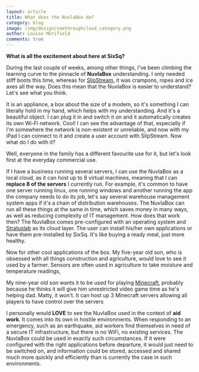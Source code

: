 ```yaml
---
layout: article
title: What does the NuvlaBox do?
category: blog
image: /img/design/seethroughcloud_category.png
author: Louise Merifield
comments: true
---
```


**What is all the excitement about here at SixSq?**

During the last couple of weeks, among other things, I've been climbing the learning curve to the pinnacle of **NuvlaBox** understanding. I only needed stiff boots this time, whereas for [SlipStream](http://sixsq.com/products/slipstream.html), it was crampons, ropes and ice axes all the way. Does this  mean that the NuvlaBox is easier to understand? Let's see what you think.

It is an appliance, a box about the size of a modem, so it's something I can literally hold in my hand, which helps with my understanding. And it's a beautiful object. I can plug it in and switch it on and it automatically creates its own Wi-Fi network. Cool! I can see the advantage of that, especially if I'm somewhere the network is non-existent or unreliable, and now with my iPad I can connect to it and create a user account with SlipStream. Now what do I do with it?  

Well, everyone in the family has a different favourite use for it, but let's look first at the everyday commercial use. 

If I have a business running several servers, I can use the NuvlaBox as a local cloud, as it can host up to 8 virtual machines, meaning that I can **replace 8 of the servers** I currently run.  For example, it's common to have one server running linux, one running windows and another running the app the company needs to do its job, let's say several warehouse management system apps if it's a chain of distribution warehouses.  The NuvlaBox can run all these things at the same in time, which saves money in many ways, as well as reducing complexity of IT management. How does that work then?  The NuvlaBox comes pre-configured with an operating system and [Stratuslab](http://sixsq.com/products/stratuslab.html) as its cloud layer. The user can install his/her own applications or have them pre-installed by SixSq. It's like buying a ready meal, just more healthy.

Now for other cool applications of the box. My five-year old son, who is obsessed with all things construction and agriculture, would love to see it used by a farmer. Sensors are often used in agriculture to take moisture and temperature readings, 

My nine-year old son wants it to be used for playing [Minecraft](http://en.wikipedia.org/wiki/Minecraft), probably because he thinks it will give him unrestricted video game time as he's helping dad.  Matty, it won't. It can host up 3 Minecraft servers allowing all players to have control over the servers 

I personally would **LOVE** to see the NuvlaBox used in the context of **aid work**. It comes into its own in hostile environments. When responding to an emergency, such as an earthquake, aid workers find themselves in need of a secure IT infrastructure, but there is no WiFi, no existing services. The NuvlaBox could be used in exactly such circumstances. If it were configured with the right applications before departure, it would just need to be switched on, and information could be stored, accessed and shared much more quickly and efficiently than is currently the case in such environments.